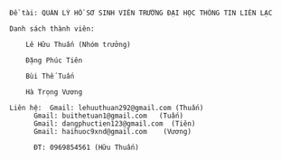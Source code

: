 ﻿	Đề tài: QUẢN LÝ HỒ SƠ SINH VIÊN TRƯỜNG ĐẠI HỌC THÔNG TIN LIÊN LẠC 

	Danh sách thành viên:

		Lê Hữu Thuấn (Nhóm trưởng)  

		Đặng Phúc Tiên             

		Bùi Thế Tuấn              
		
		Hà Trọng Vương
		
	Liên hệ:  Gmail: lehuuthuan292@gmail.com (Thuấn)
		  Gmail: buithetuan1@gmail.com   (Tuấn)
		  Gmail: dangphuctien123@gmail.com  (Tiên)
		  Gmail: haihuoc9xnd@gmail.com    (Vương)

		  ĐT: 0969854561 (Hữu Thuấn)
